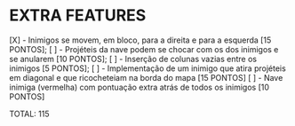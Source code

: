 # EXTRA FEATURES

[X] - Inimigos se movem, em bloco, para a direita e para a esquerda [15 PONTOS];
[ ] - Projéteis da nave podem se chocar com os dos inimigos e se anularem [10 PONTOS];
[ ] - Inserção de colunas vazias entre os inimigos [5 PONTOS];
[ ] - Implementação de um inimigo que atira projéteis em diagonal e que ricocheteiam na
borda do mapa [15 PONTOS]
[ ] - Nave inimiga (vermelha) com pontuação extra atrás de todos os inimigos [10 PONTOS]

TOTAL: 115
